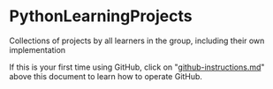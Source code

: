 # PythonLearningProjects
Collections of projects by all learners in the group, including their own implementation

If this is your first time using GitHub, click on "[github-instructions.md](../github-instructions.md)" above this document to learn how to operate GitHub.
